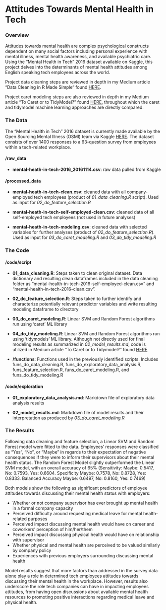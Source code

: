Attitudes Towards Mental Health in Tech
================

### Overview

Attitudes towards mental health are complex psychological constructs
dependent on many social factors including personal experience with
mental illness, mental health awareness, and available psychiatric care.
Using the “Mental Health in Tech” 2016 dataset available on Kaggle, this
project delves into the determinants of mental health attitudes among
English speaking tech employees across the world.

Project data cleaning steps are reviewed in depth in my Medium article
“Data Cleaning in R Made Simple” found [HERE](xxx).

Project caret modeling steps are also reviewed in depth in my Medium
article “To Caret or to TidyModel?” found [HERE](xxx), throughout which
the caret and tidymodel machine learning approaches are directly
compared.

### The Data

The “Mental Health in Tech” 2016 dataset is currently made available by
the Open Sourcing Mental Illness (OSMI) team via Kaggle
[HERE](https://www.kaggle.com/osmi/mental-health-in-tech-2016). The
dataset consists of over 1400 responses to a 63-question survey from
employees within a tech-related workplace.

#### /raw\_data

  - **mental-heath-in-tech-2016\_20161114.csv**: raw data pulled from
    Kaggle

#### /processed\_data

  - **mental-heath-in-tech-clean.csv**: cleaned data with all
    company-employed tech employees (product of *01\_data\_cleaning.R*
    script). Used as input for *02\_do\_feature\_selection.R*

  - **mental-heath-in-tech-self-employed-clean.csv**: cleaned data of
    all self-employed tech employees (not used in future analyses)

  - **mental-heath-in-tech-modeling.csv**: cleaned data with selected
    variables for further analyses (product of
    *02\_do\_feature\_selection.R*). Used as input for
    *03\_do\_caret\_modeling.R* and *03\_do\_tidy\_modeling.R*

### The Code

#### /code/script

  - **01\_data\_cleaning.R**: Steps taken to clean original dataset.
    Data dictionary and resulting clean dataframes included in the data
    cleaning folder as
    “mental-health-in-tech-2016-self-employed-clean.csv” and
    “mental-health-in-tech-2016-clean.csv”.

  - **02\_do\_feature\_selection.R**: Steps taken to further identify
    and characterize potentially relevant predictor variables and write
    resulting modeling dataframe to directory

  - **03\_do\_caret\_modeling.R**: Linear SVM and Random Forest
    algorithms run using ‘caret’ ML library

  - **04\_do\_tidy\_modeling.R**: Linear SVM and Random Forest
    algorithms run using ‘tidymodels’ ML library. Although not directly
    used for final modeling results as summarized in
    *02\_model\_results.md*, code is utilized in Medium article “To
    Caret or to Tidymodel?” found [HERE](xxx)

  - **/functions**: Functions used in the previously identified scripts.
    Includes funs\_do\_data\_cleaning.R,
    funs\_do\_exploratory\_data\_analysis.R, funs\_feature\_selection.R,
    funs\_do\_caret\_modeling.R, and funs\_do\_tidy\_modeling.R

#### /code/exploration

  - **01\_exploratory\_data\_analysis.md**: Markdown file of exploratory
    data analysis results

  - **02\_model\_results.md**: Markdown file of model results and their
    interpretation as produced by *03\_do\_caret\_modeling.R*

### The Results

Following data cleaning and feature selection, a Linear SVM and Random
Forest model were fitted to the data. Employees’ responses were
classified as “Yes”, “No”, or “Maybe” in regards to their expectation of
negative consequences if they were to inform their supervisors about
their mental health status. The Random Forest Model slightly
outperformed the Linear SVM model, with an overall accuracy of 65%
(Sensitivity: Maybe: 0.5417, No: 0.7593, Yes: 0.6604. Specificity Maybe:
0.7578, No: 0.8728, Yes: 0.8333. Balanced Accuracy Maybe: 0.6497, No:
0.8160, Yes: 0.7469)

Both models show the following as significant predictors of employee
attitudes towards discussing their mental health status with employers:

  - Whether or not company supervisor has ever brought up mental health
    in a formal company capacity
  - Perceived difficulty around requesting medical leave for mental
    health-related purposes
  - Perceived impact discussing mental health would have on career and
    coworkers’ perception of him/her/them
  - Perceived impact discussing physical health would have on
    relationship with supervisor
  - Whether physical and mental health are perceived to be valued
    similarly by company policy  
  - Experiences with previous employers surrounding discussing mental
    health

Model results suggest that more factors than addressed in the survey
data alone play a role in determined tech employees attitudes towards
discussing their mental health in the workplace. However, results also
underscore the role tech companies can have in impacting employees
attitudes, from having open discussions about available mental health
resources to promoting positive interactions regarding medical leave and
physical health.
